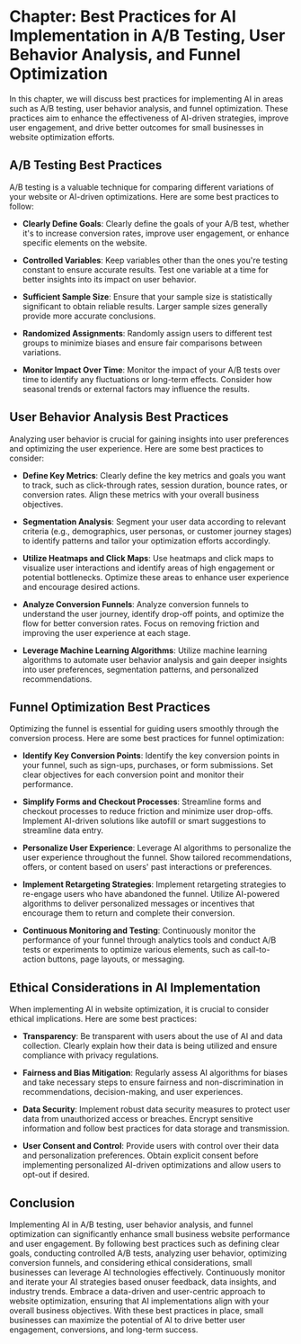 Chapter: Best Practices for AI Implementation in A/B Testing, User Behavior Analysis, and Funnel Optimization
=============================================================================================================

In this chapter, we will discuss best practices for implementing AI in areas such as A/B testing, user behavior analysis, and funnel optimization. These practices aim to enhance the effectiveness of AI-driven strategies, improve user engagement, and drive better outcomes for small businesses in website optimization efforts.

A/B Testing Best Practices
--------------------------

A/B testing is a valuable technique for comparing different variations of your website or AI-driven optimizations. Here are some best practices to follow:

* **Clearly Define Goals**: Clearly define the goals of your A/B test, whether it's to increase conversion rates, improve user engagement, or enhance specific elements on the website.

* **Controlled Variables**: Keep variables other than the ones you're testing constant to ensure accurate results. Test one variable at a time for better insights into its impact on user behavior.

* **Sufficient Sample Size**: Ensure that your sample size is statistically significant to obtain reliable results. Larger sample sizes generally provide more accurate conclusions.

* **Randomized Assignments**: Randomly assign users to different test groups to minimize biases and ensure fair comparisons between variations.

* **Monitor Impact Over Time**: Monitor the impact of your A/B tests over time to identify any fluctuations or long-term effects. Consider how seasonal trends or external factors may influence the results.

User Behavior Analysis Best Practices
-------------------------------------

Analyzing user behavior is crucial for gaining insights into user preferences and optimizing the user experience. Here are some best practices to consider:

* **Define Key Metrics**: Clearly define the key metrics and goals you want to track, such as click-through rates, session duration, bounce rates, or conversion rates. Align these metrics with your overall business objectives.

* **Segmentation Analysis**: Segment your user data according to relevant criteria (e.g., demographics, user personas, or customer journey stages) to identify patterns and tailor your optimization efforts accordingly.

* **Utilize Heatmaps and Click Maps**: Use heatmaps and click maps to visualize user interactions and identify areas of high engagement or potential bottlenecks. Optimize these areas to enhance user experience and encourage desired actions.

* **Analyze Conversion Funnels**: Analyze conversion funnels to understand the user journey, identify drop-off points, and optimize the flow for better conversion rates. Focus on removing friction and improving the user experience at each stage.

* **Leverage Machine Learning Algorithms**: Utilize machine learning algorithms to automate user behavior analysis and gain deeper insights into user preferences, segmentation patterns, and personalized recommendations.

Funnel Optimization Best Practices
----------------------------------

Optimizing the funnel is essential for guiding users smoothly through the conversion process. Here are some best practices for funnel optimization:

* **Identify Key Conversion Points**: Identify the key conversion points in your funnel, such as sign-ups, purchases, or form submissions. Set clear objectives for each conversion point and monitor their performance.

* **Simplify Forms and Checkout Processes**: Streamline forms and checkout processes to reduce friction and minimize user drop-offs. Implement AI-driven solutions like autofill or smart suggestions to streamline data entry.

* **Personalize User Experience**: Leverage AI algorithms to personalize the user experience throughout the funnel. Show tailored recommendations, offers, or content based on users' past interactions or preferences.

* **Implement Retargeting Strategies**: Implement retargeting strategies to re-engage users who have abandoned the funnel. Utilize AI-powered algorithms to deliver personalized messages or incentives that encourage them to return and complete their conversion.

* **Continuous Monitoring and Testing**: Continuously monitor the performance of your funnel through analytics tools and conduct A/B tests or experiments to optimize various elements, such as call-to-action buttons, page layouts, or messaging.

Ethical Considerations in AI Implementation
-------------------------------------------

When implementing AI in website optimization, it is crucial to consider ethical implications. Here are some best practices:

* **Transparency**: Be transparent with users about the use of AI and data collection. Clearly explain how their data is being utilized and ensure compliance with privacy regulations.

* **Fairness and Bias Mitigation**: Regularly assess AI algorithms for biases and take necessary steps to ensure fairness and non-discrimination in recommendations, decision-making, and user experiences.

* **Data Security**: Implement robust data security measures to protect user data from unauthorized access or breaches. Encrypt sensitive information and follow best practices for data storage and transmission.

* **User Consent and Control**: Provide users with control over their data and personalization preferences. Obtain explicit consent before implementing personalized AI-driven optimizations and allow users to opt-out if desired.

Conclusion
----------

Implementing AI in A/B testing, user behavior analysis, and funnel optimization can significantly enhance small business website performance and user engagement. By following best practices such as defining clear goals, conducting controlled A/B tests, analyzing user behavior, optimizing conversion funnels, and considering ethical considerations, small businesses can leverage AI technologies effectively. Continuously monitor and iterate your AI strategies based onuser feedback, data insights, and industry trends. Embrace a data-driven and user-centric approach to website optimization, ensuring that AI implementations align with your overall business objectives. With these best practices in place, small businesses can maximize the potential of AI to drive better user engagement, conversions, and long-term success.
